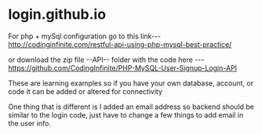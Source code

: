 # login.github.io

For php + mySql configuration go to this link--- http://codinginfinite.com/restful-api-using-php-mysql-best-practice/

or download the zip file --API-- folder with the code here --- https://github.com/CodingInfinite/PHP-MySQL-User-Signup-Login-API

These are learning examples so if you have your own database, account, or code it can be added or altered for connectivity

One thing that is different is I added an email address so backend should be similar to the login code, just have to change a few things to add email in the user info.
